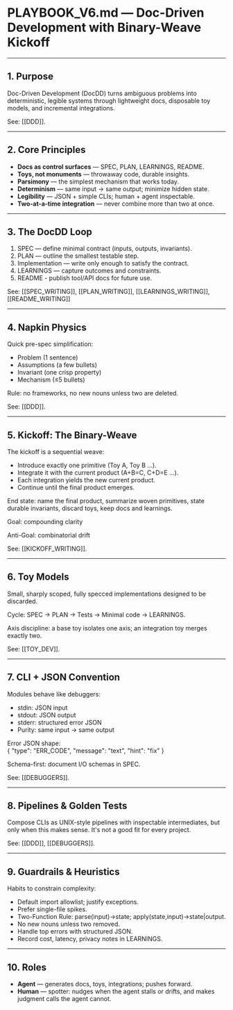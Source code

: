 # PLAYBOOK_V6.md — Doc-Driven Development with Binary-Weave Kickoff

---

## 1. Purpose

Doc-Driven Development (DocDD) turns ambiguous problems into deterministic, legible systems through lightweight docs, disposable toy models, and incremental integrations.  

See: [[DDD]].

---

## 2. Core Principles

- **Docs as control surfaces** — SPEC, PLAN, LEARNINGS, README.  
- **Toys, not monuments** — throwaway code, durable insights.  
- **Parsimony** — the simplest mechanism that works today.  
- **Determinism** — same input → same output; minimize hidden state.  
- **Legibility** — JSON + simple CLIs; human + agent inspectable.  
- **Two-at-a-time integration** — never combine more than two at once.

---

## 3. The DocDD Loop

1. SPEC — define minimal contract (inputs, outputs, invariants). 
2. PLAN — outline the smallest testable step.  
3. Implementation — write only enough to satisfy the contract.  
4. LEARNINGS — capture outcomes and constraints.
5. README - publish tool/API docs for future use.

See:  [[SPEC_WRITING]], [[PLAN_WRITING]], [[LEARNINGS_WRITING]], [[README_WRITING]]

---

## 4. Napkin Physics

Quick pre-spec simplification:  
- Problem (1 sentence)  
- Assumptions (a few bullets)  
- Invariant (one crisp property)  
- Mechanism (≤5 bullets)

Rule: no frameworks, no new nouns unless two are deleted.  

See: [[DDD]].

---

## 5. Kickoff: The Binary-Weave

The kickoff is a sequential weave:  

- Introduce exactly one primitive (Toy A, Toy B …).  
- Integrate it with the current product (A+B=C, C+D=E …).  
- Each integration yields the new current product.  
- Continue until the final product emerges.  

End state: name the final product, summarize woven primitives, state durable invariants, discard toys, keep docs and learnings.  

Goal: compounding clarity

Anti-Goal: combinatorial drift

See: [[KICKOFF_WRITING]].

---

## 6. Toy Models

Small, sharply scoped, fully specced implementations designed to be discarded.  

Cycle: SPEC → PLAN → Tests → Minimal code → LEARNINGS.  

Axis discipline: a base toy isolates one axis; an integration toy merges exactly two.  

See: [[TOY_DEV]].

---

## 7. CLI + JSON Convention

Modules behave like debuggers:  

- stdin: JSON input  
- stdout: JSON output  
- stderr: structured error JSON  
- Purity: same input → same output  

Error JSON shape:  
    { "type": "ERR_CODE", "message": "text", "hint": "fix" }

Schema-first: document I/O schemas in SPEC.  

See: [[DEBUGGERS]].

---

## 8. Pipelines & Golden Tests

Compose CLIs as UNIX-style pipelines with inspectable intermediates, but only when this makes sense. It's not a good fit for every project.

See: [[DDD]], [[DEBUGGERS]].

---

## 9. Guardrails & Heuristics

Habits to constrain complexity:  
- Default import allowlist; justify exceptions.  
- Prefer single-file spikes.  
- Two-Function Rule: parse(input)→state; apply(state,input)→state|output.  
- No new nouns unless two removed.  
- Handle top errors with structured JSON.  
- Record cost, latency, privacy notes in LEARNINGS.

---

## 10. Roles

- **Agent** — generates docs, toys, integrations; pushes forward.  
- **Human** — spotter: nudges when the agent stalls or drifts, and makes judgment calls the agent cannot.  
